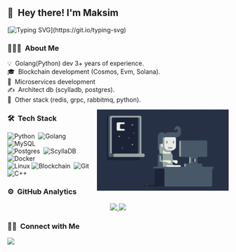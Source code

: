  ## 👋 &nbsp;Hey there! I'm Maksim
[![Typing SVG](https://readme-typing-svg.herokuapp.com?size=16&color=F7F7F7&height=25&lines=Connecting+to+the+database+.+.+.)](https://git.io/typing-svg)
### 👨🏻‍💻 &nbsp;About Me

💡 &nbsp;Golang(Python) dev 3+ years of experience.\
🎓 &nbsp;Blockchain development (Cosmos, Evm, Solana).\
🌱 &nbsp;Microservices development\
✍️ &nbsp;Architect db (scylladb, postgres).\
💬 &nbsp;Other stack (redis, grpc, rabbitmq, python).

<img alt="Night Coding" src="https://raw.githubusercontent.com/AVS1508/AVS1508/master/assets/Night-Coding.gif" align="right"/>

### 🛠 &nbsp;Tech Stack

![Python](https://img.shields.io/badge/-Python-05122A?style=flat&logo=python)&nbsp;
![Golang](https://img.shields.io/badge/-Go-05122A?style=flat&logo=go)&nbsp;
![MySQL](https://img.shields.io/badge/-Mysql-05122A?style=flat&logo=mysql)&nbsp;\
![Postgres](https://img.shields.io/badge/-Postgres-05122A?style=flat&logo=postgresql)&nbsp;
![ScyllaDB](https://img.shields.io/badge/-Scylladb-05122A?style=flat&logo=scylladb)&nbsp;
![Docker](https://img.shields.io/badge/-Docker-05122A?style=flat&logo=docker)&nbsp;\
![Linux](https://img.shields.io/badge/Linux-05122A?style=flat&logo=linux&logoColor=black)
![Blockchain](https://img.shields.io/badge/-Blockchain-05122A?style=flat&logo=blockchain)&nbsp;
![Git](https://img.shields.io/badge/-Git-05122A?style=flat&logo=git)&nbsp;\
![C++](https://img.shields.io/badge/-C++-05122A?style=flat&logo=C%2B%2B&logoColor=00599C)&nbsp;

### ⚙️ &nbsp;GitHub Analytics

<p align="center">
<a href="https://github.com/Mixnosha">
  <img height="180em" src="https://github-readme-stats-eight-theta.vercel.app/api?username=Mixnosha&show_icons=true&theme=algolia&include_all_commits=true&count_private=true"/>
  <img height="180em" src="https://github-readme-stats-eight-theta.vercel.app/api/top-langs/?username=Mixnosha&layout=compact&langs_count=8&theme=algolia"/>
</a>
</p>

### 🤝🏻 &nbsp;Connect with Me

<p align="center">
 
<a href="https://t.me/mixnosha"><img src="https://img.shields.io/badge/Telegram-2CA5E0?style=flat&logo=telegram&logoColor=white"/></a>

</p>
